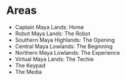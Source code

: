 # Areas

- Captain Maya Lands: Home
- Robot Maya Lands: The Robot
- Southern Maya Highlands: The Opening
- Central Maya Lowlands: The Beginning
- Northern Maya Lowlands: The Experience
- Virtual Maya Lands: The Techie
- The Keypad
- The Media


